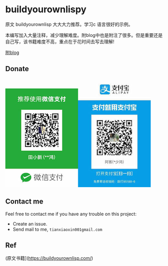 # buildyourownlispy

原文 buildyourownlisp 大大大力推荐。学习c 语言很好的示例。

本编写加入大量注释，减少理解难度。附blog中也是附注了很多。但是重要还是自己写，该书籍难度不高，重点在于花时间去写去理解!

[附blog](https://akerdi.github.io/2022/01/12/20220112lispy/)

## Donate

![wechat](./images/donate/wechatPay-8.jpeg)![alipay](./images/donate/aliPay-8.jpeg)

## Contact me

Feel free to contact me if you have any trouble on this project:

+ Create an issue.
+ Send mail to me, `tianxiaoxin001gmail.com`

## Ref

(原文书籍](https://buildyourownlisp.com/)
